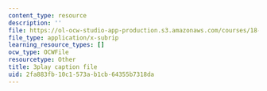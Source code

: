 ```yaml
---
content_type: resource
description: ''
file: https://ol-ocw-studio-app-production.s3.amazonaws.com/courses/18-01sc-single-variable-calculus-fall-2010/2fa883fb10c1573ab1cb64355b7318da_Gbtma_UQpro.vtt
file_type: application/x-subrip
learning_resource_types: []
ocw_type: OCWFile
resourcetype: Other
title: 3play caption file
uid: 2fa883fb-10c1-573a-b1cb-64355b7318da
---
```

